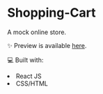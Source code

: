 # Shopping-Cart

A mock online store. 

✨ Preview is available [here](https://main--effortless-churros-2c21e8.netlify.app).

💻 Built with:

<li>React JS</li>
<li>CSS/HTML</li>
